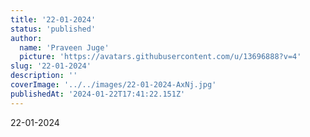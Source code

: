 ```yaml
---
title: '22-01-2024'
status: 'published'
author:
  name: 'Praveen Juge'
  picture: 'https://avatars.githubusercontent.com/u/13696888?v=4'
slug: '22-01-2024'
description: ''
coverImage: '../../images/22-01-2024-AxNj.jpg'
publishedAt: '2024-01-22T17:41:22.151Z'
---
```


22-01-2024